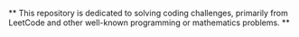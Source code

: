 ** This repository is dedicated to solving coding challenges, primarily from LeetCode and other well-known programming or mathematics problems. **
